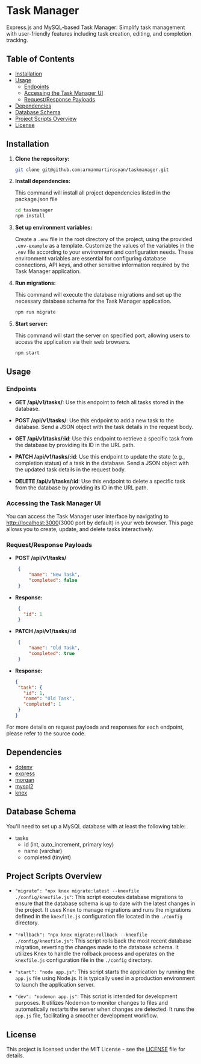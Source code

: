 # Task Manager

Express.js and MySQL-based Task Manager: Simplify task management with user-friendly features including task creation, editing, and completion tracking.

## Table of Contents

- [Installation](#installation)
- [Usage](#usage)
  - [Endpoints](#endpoints)
  - [Accessing the Task Manager UI](#accessing-the-task-manager-ui)
  - [Request/Response Payloads](#requestresponse-payloads)
- [Dependencies](#dependencies)
- [Database Schema](#database-schema)
- [Project Scripts Overview](#project-scripts-overview)
- [License](#license)

## Installation

1. **Clone the repository:**

   ```bash
   git clone git@github.com:armanmartirosyan/taskmanager.git
   ```

2. **Install dependencies:**

    This command will install all project dependencies listed in the package.json file

    ```bash
    cd taskmanager
    npm install
    ```

3. **Set up environment variables:**

   Create a `.env` file in the root directory of the project, using the provided `.env-example` as a template. Customize the values of the variables in the `.env` file according to your environment and configuration needs. These environment variables are essential for configuring database connections, API keys, and other sensitive information required by the Task Manager application.

4. **Run migrations:**

    This command will execute the database migrations and set up the necessary database schema for the Task Manager application.

    ```bash
    npm run migrate
    ```

5. **Start server:**

    This command will start the server on specified port, allowing users to access the application via their web browsers.

    ```bash
    npm start
    ```

## Usage

### Endpoints

- **GET /api/v1/tasks/**: Use this endpoint to fetch all tasks stored in the database.

- **POST /api/v1/tasks/**: Use this endpoint to add a new task to the database. Send a JSON object with the task details in the request body.

- **GET /api/v1/tasks/:id**: Use this endpoint to retrieve a specific task from the database by providing its ID in the URL path.

- **PATCH /api/v1/tasks/:id**: Use this endpoint to update the state (e.g., completion status) of a task in the database. Send a JSON object with the updated task details in the request body.

- **DELETE /api/v1/tasks/:id**: Use this endpoint to delete a specific task from the database by providing its ID in the URL path.

### Accessing the Task Manager UI

You can access the Task Manager user interface by navigating to [http://localhost:3000](http://localhost:3000)(3000 port by default) in your web browser. This page allows you to create, update, and delete tasks interactively.

### Request/Response Payloads

- **POST /api/v1/tasks/**

   ```json
    {
        "name": "New Task",
        "completed": false
    }

- **Response:**

   ```json
    {
      "id": 1
    }

- **PATCH /api/v1/tasks/:id**

   ```json
    {
        "name": "Old Task",
        "completed": true
    }

- **Response:**

   ```json
  {
    "task": {
      "id": 1,
      "name": "Old Task",
      "completed": 1
    }
  }

For more details on request payloads and responses for each endpoint, please refer to the source code.

## Dependencies

- [dotenv](https://www.npmjs.com/package/dotenv)
- [express](https://www.npmjs.com/package/express)
- [morgan](https://www.npmjs.com/package/morgan)
- [mysql2](https://www.npmjs.com/package/mysql2)
- [knex](https://www.npmjs.com/package/knex)

## Database Schema

You'll need to set up a MySQL database with at least the following table:

- tasks
  - id (int, auto_increment, primary key)
  - name (varchar)
  - completed (tinyint)

## Project Scripts Overview

- `"migrate": "npx knex migrate:latest --knexfile ./config/knexfile.js"`: This script executes database migrations to ensure that the database schema is up to date with the latest changes in the project. It uses Knex to manage migrations and runs the migrations defined in the `knexfile.js` configuration file located in the `./config` directory.

- `"rollback": "npx knex migrate:rollback --knexfile ./config/knexfile.js"`: This script rolls back the most recent database migration, reverting the changes made to the database schema. It utilizes Knex to handle the rollback process and operates on the `knexfile.js` configuration file in the `./config` directory.

- `"start": "node app.js"`: This script starts the application by running the `app.js` file using Node.js. It is typically used in a production environment to launch the application server.

- `"dev": "nodemon app.js"`: This script is intended for development purposes. It utilizes Nodemon to monitor changes to files and automatically restarts the server when changes are detected. It runs the `app.js` file, facilitating a smoother development workflow.

## License

This project is licensed under the MIT License - see the [LICENSE](LICENSE) file for details.
